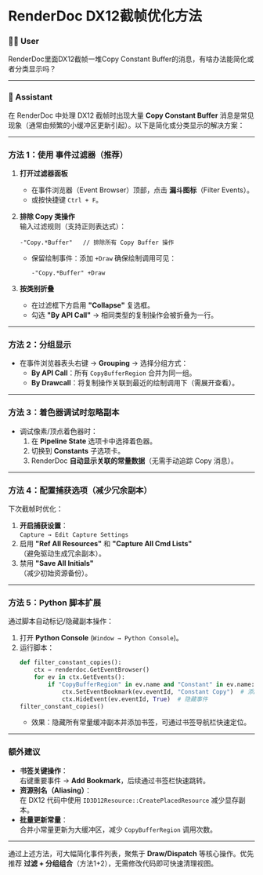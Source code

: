 # RenderDoc DX12截帧优化方法

### 🧑‍💻 User

RenderDoc里面DX12截帧一堆Copy Constant Buffer的消息，有啥办法能简化或者分类显示吗？

---

### 🤖 Assistant

在 RenderDoc 中处理 DX12 截帧时出现大量 **Copy Constant Buffer** 消息是常见现象（通常由频繁的小缓冲区更新引起）。以下是简化或分类显示的解决方案：

---

### 方法 1：使用 **事件过滤器**（推荐）
1. **打开过滤器面板**  
   - 在事件浏览器（Event Browser）顶部，点击 **漏斗图标**（Filter Events）。
   - 或按快捷键 `Ctrl + F`。

2. **排除 Copy 类操作**  
   输入过滤规则（支持正则表达式）：
   ```regex
   -"Copy.*Buffer"   // 排除所有 Copy Buffer 操作
   ```
   - 保留绘制事件：添加 `+Draw` 确保绘制调用可见：
     ```regex
     -"Copy.*Buffer" +Draw
     ```

3. **按类别折叠**  
   - 在过滤框下方启用 **"Collapse"** 复选框。
   - 勾选 **"By API Call"** → 相同类型的复制操作会被折叠为一行。

---

### 方法 2：**分组显示**
- 在事件浏览器表头右键 → **Grouping** → 选择分组方式：
  - **By API Call**：所有 `CopyBufferRegion` 合并为同一组。
  - **By Drawcall**：将复制操作关联到最近的绘制调用下（需展开查看）。

---

### 方法 3：**着色器调试时忽略副本**
- 调试像素/顶点着色器时：
  1. 在 **Pipeline State** 选项卡中选择着色器。
  2. 切换到 **Constants** 子选项卡。
  3. RenderDoc **自动显示关联的常量数据**（无需手动追踪 Copy 消息）。

---

### 方法 4：**配置捕获选项（减少冗余副本）**
下次截帧时优化：
1. **开启捕获设置**：  
   `Capture → Edit Capture Settings`
2. 启用 **"Ref All Resources"** 和 **"Capture All Cmd Lists"**  
   （避免驱动生成冗余副本）。
3. 禁用 **"Save All Initials"**  
   （减少初始资源备份）。

---

### 方法 5：**Python 脚本扩展**
通过脚本自动标记/隐藏副本操作：
1. 打开 **Python Console** (`Window → Python Console`)。
2. 运行脚本：
   ```python
   def filter_constant_copies():
       ctx = renderdoc.GetEventBrowser()
       for ev in ctx.GetEvents():
           if "CopyBufferRegion" in ev.name and "Constant" in ev.name:
               ctx.SetEventBookmark(ev.eventId, "Constant Copy")  # 添加书签
               ctx.HideEvent(ev.eventId, True)  # 隐藏事件
   filter_constant_copies()
   ```
   - 效果：隐藏所有常量缓冲副本并添加书签，可通过书签导航栏快速定位。

---

### 额外建议
- **书签关键操作**：  
  右键重要事件 → **Add Bookmark**，后续通过书签栏快速跳转。
- **资源别名（Aliasing）**：  
  在 DX12 代码中使用 `ID3D12Resource::CreatePlacedResource` 减少显存副本。
- **批量更新常量**：  
  合并小常量更新为大缓冲区，减少 `CopyBufferRegion` 调用次数。

---

通过上述方法，可大幅简化事件列表，聚焦于 **Draw/Dispatch** 等核心操作。优先推荐 **过滤 + 分组组合**（方法1+2），无需修改代码即可快速清理视图。
